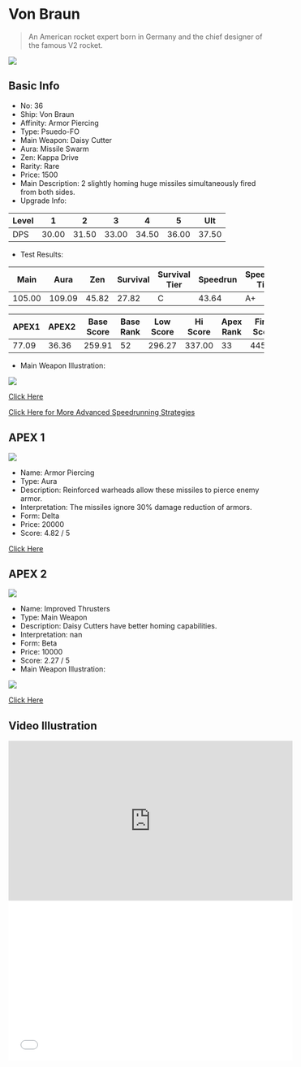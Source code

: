 # Von Braun

> An American rocket expert born in Germany and the chief designer of the famous V2 rocket.

<img src="/ships/ship_36.png" style={{zoom:1}}/>

## Basic Info

- No: 36
- Ship: Von Braun
- Affinity: Armor Piercing
- Type: Psuedo-FO
- Main Weapon: Daisy Cutter
- Aura: Missile Swarm
- Zen: Kappa Drive
- Rarity: Rare
- Price: 1500
- Main Description: 2 slightly homing huge missiles simultaneously fired from both sides.
- Upgrade Info: 

| Level | 1 | 2 | 3 | 4 | 5 | Ult |
|--|--|--|--|--|--|--|
| DPS | 30.00 | 31.50 | 33.00 | 34.50 | 36.00 | 37.50 |

- Test Results: 

| Main | Aura | Zen | Survival | Survival Tier | Speedrun | Speedrun Tier | Fun | Fun Tier |
|--|--|--|--|--|--|--|--|--|
| 105.00 | 109.09 | 45.82 | 27.82 | C | 43.64 | A+ | 36.55 | B+ |

| APEX1 | APEX2 | Base Score | Base Rank | Low Score | Hi Score | Apex Rank | Final Score | FinalRank |
|--|--|--|--|--|--|--|--|--|
| 77.09 | 36.36 | 259.91 | 52 | 296.27 | 337.00 | 33 | 445.00 | 34 |

- Main Weapon Illustration:

<img src="/illustration/main_36.gif" style={{zoom:1}}/>

[Click Here](https://gamefaqs.gamespot.com/iphone/193681-phoenix-ii/faqs/76704/ship-details-part-4#von-braun)

[Click Here for More Advanced Speedrunning Strategies](https://p2myth.club/docs/Cookbook/Von%20Braun)

## APEX 1

<img src="/ships/ship_36_apex_1.png" style={{zoom:1}}/>

- Name: Armor Piercing
- Type: Aura
- Description: Reinforced warheads allow these missiles to pierce enemy armor.
- Interpretation: The missiles ignore 30% damage reduction of armors.
- Form: Delta
- Price: 20000
- Score: 4.82 / 5

[Click Here](https://gamefaqs.gamespot.com/iphone/193681-phoenix-ii/faqs/76704/ship-details-part-4#delta-ms-armor-piercing-c20000)

## APEX 2

<img src="/ships/ship_36_apex_2.png" style={{zoom:1}}/>

- Name: Improved Thrusters
- Type: Main Weapon
- Description: Daisy Cutters have better homing capabilities.
- Interpretation: nan
- Form: Beta
- Price: 10000
- Score: 2.27 / 5
- Main Weapon Illustration:

<img src="/illustration/main_36_beta.gif" style={{zoom:1}}/>

[Click Here](https://gamefaqs.gamespot.com/iphone/193681-phoenix-ii/faqs/76704/ship-details-part-4#beta-main-weapon-improved-thrusters-c10000)

## Video Illustration

<iframe width="560" height="315" src="https://www.youtube.com/embed/RrhLAv8oHv4?si=DVSmM2-x_j8tVo50" title="YouTube video player" frameborder="0" allow="accelerometer; autoplay; clipboard-write; encrypted-media; gyroscope; picture-in-picture; web-share" referrerpolicy="strict-origin-when-cross-origin" allowfullscreen></iframe>

<br/>

<iframe width="560" height="315" src="//player.bilibili.com/player.html?aid=391012688&bvid=BV12d4y1s7xV&cid=917157253&p=1&autoplay=false" scrolling="no" border="0" frameborder="no" allow="accelerometer; autoplay; clipboard-write; encrypted-media; gyroscope; picture-in-picture; web-share" framespacing="0" allowfullscreen="true"> </iframe>
